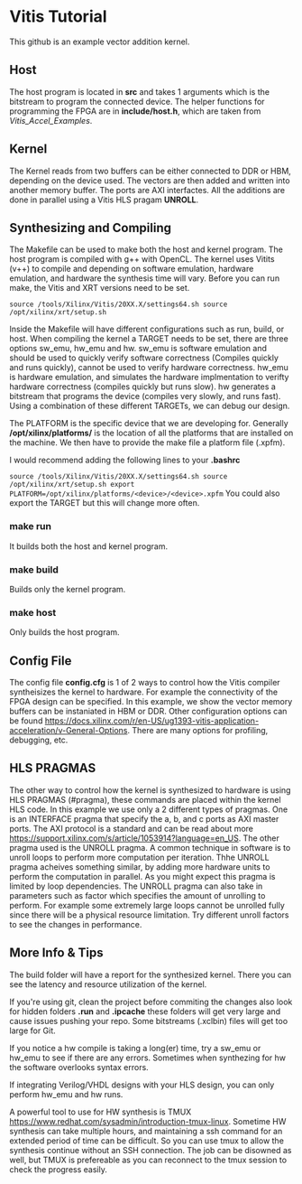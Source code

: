 # Vitis Tutorial

This github is an example vector addition kernel.

## Host 

The host program is located in **src** and takes 1 arguments which is the bitstream to program the connected device. The helper functions for programming the FPGA are in **include/host.h**, which are taken from *Vitis_Accel_Examples*. 

## Kernel 

The Kernel reads from two buffers can be either connected to DDR or HBM, depending on the device used. The vectors are then added and written into another memory buffer. The ports are AXI interfactes. All the additions are done in parallel using a Vitis HLS pragam **UNROLL**. 

## Synthesizing and Compiling

The Makefile can be used to make both the host and kernel program. The host program is compiled with g++ with OpenCL. The kernel uses Vitits (v++) to compile and depending on software emulation, hardware emulation, and hardware the synthesis time will vary. Before you can run make, the Vitis and XRT versions need to be set.

``
source /tools/Xilinx/Vitis/20XX.X/settings64.sh
source /opt/xilinx/xrt/setup.sh
``

Inside the Makefile will have different configurations such as run, build, or host. When compiling the kernel a TARGET needs to be set, there are three options sw_emu, hw_emu and hw. sw_emu is software emulation and should be used to quickly verify software correctness (Compiles quickly and runs quickly), cannot be used to verify hardware correctness. hw_emu is hardware emulation, and simulates the hardware implmentation to verifty hardware correctness (compiles quickly but runs slow). hw generates a bitstream that programs the device (compiles very slowly, and runs fast). Using a combination of these different TARGETs, we can debug our design. 

The PLATFORM is the specific device that we are developing for. Generally **/opt/xilinx/platforms/** is the location of all the platforms that are installed on the machine. We then have to provide the make file a platform file (.xpfm). 

I would recommend adding the following lines to your **.bashrc**

``
source /tools/Xilinx/Vitis/20XX.X/settings64.sh
source /opt/xilinx/xrt/setup.sh
export PLATFORM=/opt/xilinx/platforms/<device>/<device>.xpfm
``
You could also export the TARGET but this will change more often. 

### make run <TARGET> <PLATFORM>

It builds both the host and kernel program. 

### make build <TARGET> <PLATFORM>

Builds only the kernel program. 

### make host 

Only builds the host program. 

## Config File 
The config file **config.cfg** is 1 of 2 ways to control how the Vitis compiler syntheisizes the kernel to hardware. For example the connectivity of the FPGA design can be specified. In this example, we show the vector memory buffers can be instaniated in HBM or DDR. Other configuration options can be found https://docs.xilinx.com/r/en-US/ug1393-vitis-application-acceleration/v-General-Options. There are many options for profiling, debugging, etc. 

## HLS PRAGMAS 
The other way to control how the kernel is synthesized to hardware is using HLS PRAGMAS (#pragma), these commands are placed within the kernel HLS code. In this example we use only a 2 different types of pragmas. One is an INTERFACE pragma that specify the a, b, and c ports as AXI master ports. The AXI protocol is a standard and can be read about more https://support.xilinx.com/s/article/1053914?language=en_US. The other pragma used is the UNROLL pragma. A common technique in software is to unroll loops to perform more computation per iteration. Thhe UNROLL pragma acheives something similar, by adding more hardware units to perform the computation in parallel. As you might expect this pragma is limited by loop dependencies. The UNROLL pragma can also take in parameters such as factor which specifies the amount of unrolling to perform. For example some extremely large loops cannot be unrolled fully since there will be a physical resource limitation. Try different unroll factors to see the changes in performance. 

## More Info & Tips

The build folder will have a report for the synthesized kernel. There you can see the latency and resource utilization of the kernel. 

If you're using git, clean the project before commiting the changes also look for hidden folders **.run** and **.ipcache** these folders will get very large and cause issues pushing your repo. Some bitstreams (.xclbin) files will get too large for Git. 

If you notice a hw compile is taking a long(er) time, try a sw_emu or hw_emu to see if there are any errors. Sometimes when synthezing for hw the software overlooks syntax errors. 

If integrating Verilog/VHDL designs with your HLS design, you can only perform hw_emu and hw runs. 

A powerful tool to use for HW synthesis is TMUX https://www.redhat.com/sysadmin/introduction-tmux-linux. Sometime HW synthesis can take multiple hours, and maintaining a ssh command for an extended period of time can be difficult. So you can use tmux 
to allow the synthesis continue without an SSH connection. The job can be disowned as well, but TMUX is prefereable as you can reconnect to the tmux session to check the progress easily.  
